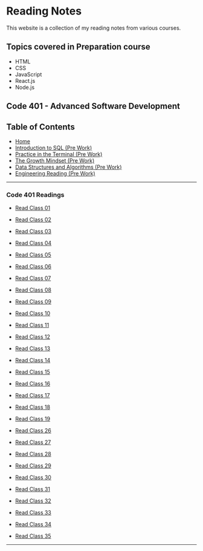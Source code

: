 # Reading Notes

This website is a collection of my reading notes from various courses.

## Topics covered in Preparation course

- HTML
- CSS
- JavaScript
- React.js
- Node.js

## Code 401 - Advanced Software Development

## Table of Contents

- [Home](./README.md)
- [Introduction to SQL (Pre Work)](Introduction_to_SQL.md)
- [Practice in the Terminal (Pre Work)](./PrepPracticeintheTerminal.md)
- [The Growth Mindset (Pre Work)](./PrepTheGrowthMindset.md)
- [Data Structures and Algorithms (Pre Work)](./Data_Structures_and_Algorithms.md)
- [Engineering Reading (Pre Work)](./Engineering_Readings.md)

---

### Code 401 Readings

- [Read Class 01](./Readings/Class01.md)

- [Read Class 02](./Readings/Class02.md)

- [Read Class 03](./Readings/Class03.md)

- [Read Class 04](./Readings/Class04.md)

- [Read Class 05](./Readings/Class05.md)

- [Read Class 06](./Readings/Class06.md)

- [Read Class 07](./Readings/Class07.md)

- [Read Class 08](./Readings/Class08.md)

- [Read Class 09](./Readings/Class09.md)

- [Read Class 10](./Readings/Class10.md)

- [Read Class 11](./Readings/Class11.md)

- [Read Class 12](./Readings/Class12.md)

- [Read Class 13](./Readings/Class13.md)

- [Read Class 14](./Readings/Class14.md)

- [Read Class 15](./Readings/Class15.md)

- [Read Class 16](./Readings/Class16.md)

- [Read Class 17](./Readings/Class17.md)

- [Read Class 18](./Readings/Class18.md)

- [Read Class 19](./Readings/Class19.md)

- [Read Class 26](./Readings/Class26.md)

- [Read Class 27](./Readings/Class27.md)

- [Read Class 28](./Readings/Class28.md)

- [Read Class 29](./Readings/Class29.md)

- [Read Class 30](./Readings/Class30.md)

- [Read Class 31](./Readings/Class31.md)

- [Read Class 32](./Readings/Class32.md)

- [Read Class 33](./Readings/Class33.md)

- [Read Class 34](./Readings/Class34.md)

- [Read Class 35](./Readings/Class35.md)

---
